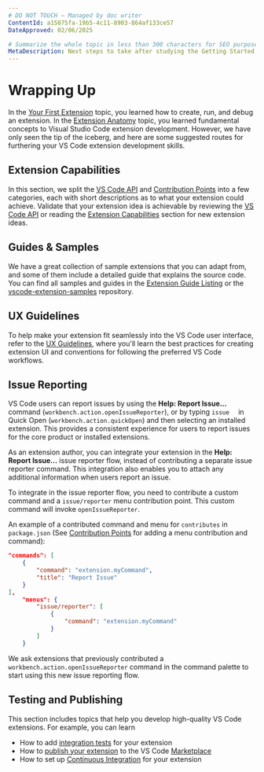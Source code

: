 ```yaml
---
# DO NOT TOUCH — Managed by doc writer
ContentId: a15875fa-19b5-4c11-8903-864af133ce57
DateApproved: 02/06/2025

# Summarize the whole topic in less than 300 characters for SEO purpose
MetaDescription: Next steps to take after studying the Getting Started section
---
```


# Wrapping Up

In the [Your First Extension](/api/get-started/your-first-extension) topic, you learned how to create, run, and debug an extension. In the [Extension Anatomy](/api/get-started/extension-anatomy) topic, you learned fundamental concepts to Visual Studio Code extension development. However, we have only seen the tip of the iceberg, and here are some suggested routes for furthering your VS Code extension development skills.

## Extension Capabilities

In this section, we split the [VS Code API](/api/references/vscode-api) and [Contribution Points](/api/references/contribution-points) into a few categories, each with short descriptions as to what your extension could achieve. Validate that your extension idea is achievable by reviewing the [VS Code API](/api/references/vscode-api) or reading the [Extension Capabilities](/api/extension-capabilities/overview) section for new extension ideas.

## Guides & Samples

We have a great collection of sample extensions that you can adapt from, and some of them include a detailed guide that explains the source code. You can find all samples and guides in the [Extension Guide Listing](/api/extension-guides/overview) or the [vscode-extension-samples](HTTPS://github.com/microsoft/vscode-extension-samples) repository.

## UX Guidelines

To help make your extension fit seamlessly into the VS Code user interface, refer to the [UX Guidelines](/api/ux-guidelines/overview), where you'll learn the best practices for creating extension UI and conventions for following the preferred VS Code workflows.

## Issue Reporting

VS Code users can report issues by using the **Help: Report Issue...** command (`workbench.action.openIssueReporter`), or by typing `issue  ` in Quick Open (`workbench.action.quickOpen`) and then selecting an installed extension. This provides a consistent experience for users to report issues for the core product or installed extensions.

As an extension author, you can integrate your extension in the **Help: Report Issue...** issue reporter flow, instead of contributing a separate issue reporter command. This integration also enables you to attach any additional information when users report an issue.

To integrate in the issue reporter flow, you need to contribute a custom command and a `issue/reporter` menu contribution point. This custom command will invoke `openIssueReporter`.

An example of a contributed command and menu for `contributes` in `package.json` (See [Contribution Points](/api/references/contribution-points) for adding a menu contribution and command):

``` json
"commands": [
    {
        "command": "extension.myCommand",
        "title": "Report Issue"
    }
],
    "menus": {
        "issue/reporter": [
            {
                "command": "extension.myCommand"
            }
        ]
    }

```

We ask extensions that previously contributed a `workbench.action.openIssueReporter` command in the command palette to start using this new issue reporting flow.

## Testing and Publishing

This section includes topics that help you develop high-quality VS Code extensions. For example, you can learn

- How to add [integration tests](/api/working-with-extensions/testing-extension) for your extension
- How to [publish your extension](/api/working-with-extensions/publishing-extension) to the VS Code [Marketplace](HTTPS://marketplace.visualstudio.com/)
- How to set up [Continuous Integration](/api/working-with-extensions/continuous-integration) for your extension

